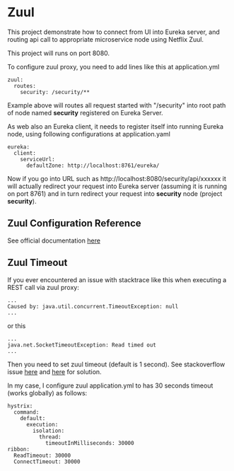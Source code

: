 # Zuul
This project demonstrate how to connect from UI into Eureka server, and routing api call to appropriate microservice node using Netflix Zuul.

This project will runs on port 8080.

To configure zuul proxy, you need to add lines like this at application.yml

    zuul:
      routes:
        security: /security/**

Example above will routes all request started with "/security" into root path of node named **security** registered on Eureka Server.

As web also an Eureka client, it needs to register itself into running Eureka node, using following configurations at application.yaml

    eureka:
      client:
        serviceUrl:
          defaultZone: http://localhost:8761/eureka/

Now if you go into URL such as http://localhost:8080/security/api/xxxxxx it will actually redirect your request into Eureka server (assuming it is running on port 8761) and in turn redirect your request into **security** node (project **security**).

## Zuul Configuration Reference
See official documentation [here](https://github.com/Netflix/Hystrix/wiki/Configuration#execution.isolation.thread.timeoutInMilliseconds)

## Zuul Timeout
If you ever encountered an issue with stacktrace like this when executing a REST call via zuul proxy:

    ...
    Caused by: java.util.concurrent.TimeoutException: null
    ...

or this

    ...
    java.net.SocketTimeoutException: Read timed out
    ...

Then you need to set zuul timeout (default is 1 second). See stackoverflow issue [here](http://stackoverflow.com/questions/40327631/service-via-zuul-cant-connect-to-gmail/40341898#40341898) and [here](http://stackoverflow.com/questions/28904247/zuul-timing-out-in-long-ish-requests) for solution.

In my case, I configure zuul application.yml to has 30 seconds timeout (works globally) as follows:

    hystrix:
      command:
        default:
          execution:
            isolation:
              thread:
                timeoutInMilliseconds: 30000
    ribbon:
      ReadTimeout: 30000
      ConnectTimeout: 30000




